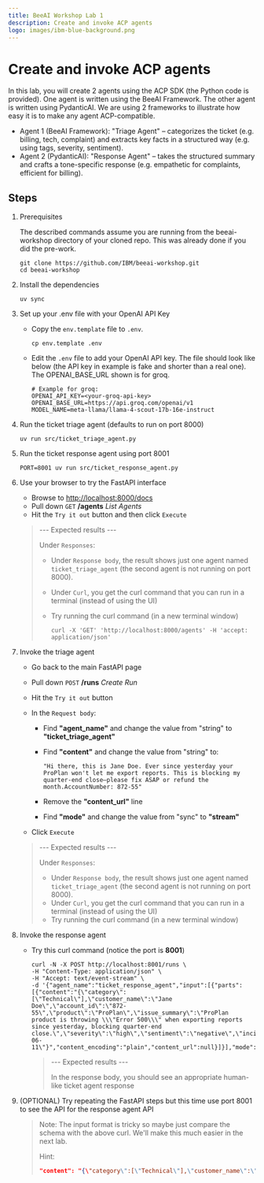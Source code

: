 ```yaml
---
title: BeeAI Workshop Lab 1
description: Create and invoke ACP agents
logo: images/ibm-blue-background.png
---
```


# Create and invoke ACP agents

In this lab, you will create 2 agents using the ACP SDK (the Python code is provided).
One agent is written using the BeeAI Framework.  The other agent is written using PydanticAI.
We are using 2 frameworks to illustrate how easy it is to make any agent ACP-compatible.

* Agent 1 (BeeAI Framework): "Triage Agent" – categorizes the ticket (e.g. billing, tech, complaint) and extracts key facts in a structured way (e.g. using tags, severity, sentiment).
* Agent 2 (PydanticAI): "Response Agent" – takes the structured summary and crafts a tone-specific response (e.g. empathetic for complaints, efficient for billing).

## Steps

1. Prerequisites

    The described commands assume you are running from the beeai-workshop directory
    of your cloned repo. This was already done if you did the pre-work.

    ```shell
    git clone https://github.com/IBM/beeai-workshop.git
    cd beeai-workshop
    ```

2. Install the dependencies

    ```shell
    uv sync
    ```

3. Set up your .env file with your OpenAI API Key

    * Copy the `env.template` file to `.env`.

      ```shell
      cp env.template .env
      ```

    * Edit the `.env` file to add your OpenAI API key.  The file should look like below
   (the API key in example is fake and shorter than a real one). The OPENAI_BASE_URL shown is for groq.

      ```shell
      # Example for groq:
      OPENAI_API_KEY=<your-groq-api-key>
      OPENAI_BASE_URL=https://api.groq.com/openai/v1
      MODEL_NAME=meta-llama/llama-4-scout-17b-16e-instruct
      ```

4. Run the ticket triage agent (defaults to run on port 8000)

    ```shell
    uv run src/ticket_triage_agent.py
    ```

5. Run the ticket response agent using port 8001

    ```shell
    PORT=8001 uv run src/ticket_response_agent.py
    ```

6. Use your browser to try the FastAPI interface

    * Browse to [http://localhost:8000/docs](http://localhost:8000/docs)
    * Pull down `GET` **/agents** *List Agents*
    * Hit the `Try it out` button and then click `Execute`

    > --- Expected results ---
    >
    > Under `Responses`:
    >
    > * Under `Response body`, the result shows just one agent named `ticket_triage_agent` (the second agent is not running on port 8000).
    > * Under `Curl`, you get the curl command that you can run in a terminal (instead of using the UI)
    > * Try running the curl command (in a new terminal window)
    >
    >   ```shell
    >   curl -X 'GET' 'http://localhost:8000/agents' -H 'accept: application/json'
    >   ```

7. Invoke the triage agent

    * Go back to the main FastAPI page
    * Pull down `POST` **/runs** *Create Run*
    * Hit the `Try it out` button
    * In the `Request body`:

      * Find **"agent_name"** and change the value from "string" to **"ticket_triage_agent"**
      * Find **"content"** and change the value from "string" to:

        ```text
        "Hi there, this is Jane Doe. Ever since yesterday your ProPlan won't let me export reports. This is blocking my quarter-end close—please fix ASAP or refund the month.AccountNumber: 872-55"
        ```

      * Remove the **"content_url"** line
      * Find **"mode"** and change the value from "sync" to **"stream"**

    * Click `Execute`

    > --- Expected results ---
    >
    > Under `Responses`:
    > * Under `Response body`, the result shows just one agent named `ticket_triage_agent` (the second agent is not running on port 8000).
    > * Under `Curl`, you get the curl command that you can run in a terminal (instead of using the UI)
    > * Try running the curl command (in a new terminal window)

8. Invoke the response agent

    * Try this curl command (notice the port is **8001**)

      ```shell
      curl -N -X POST http://localhost:8001/runs \
      -H "Content-Type: application/json" \
      -H "Accept: text/event-stream" \
      -d '{"agent_name":"ticket_response_agent","input":[{"parts":[{"content":"{\"category\":[\"Technical\"],\"customer_name\":\"Jane Doe\",\"account_id\":\"872-55\",\"product\":\"ProPlan\",\"issue_summary\":\"ProPlan product is throwing \\\"Error 500\\\" when exporting reports since yesterday, blocking quarter-end close.\",\"severity\":\"high\",\"sentiment\":\"negative\",\"incident_date\":\"2024-06-11\"}","content_encoding":"plain","content_url":null}]}],"mode":"stream"}'
      ```

      > --- Expected results ---
      >
      > In the response body, you should see an appropriate human-like ticket agent response

9. (OPTIONAL) Try repeating the FastAPI steps but this time use port 8001 to see the API for the response agent API

    > Note: The input format is tricky so maybe just compare the schema with the above curl. We'll make this much easier in the next lab.
    >
    > Hint:
    >
    > ```json
    > "content": "{\"category\":[\"Technical\"],\"customer_name\":\"Jane Doe\",\"account_id\":\"872-55\",\"product\":\"ProPlan\",\"issue_summary\":\"ProPlan product is throwing \\\"Error 500\\\" when exporting reports since yesterday, blocking quarter-end close.\",\"severity\":\"high\",\"sentiment\":\"negative\",\"incident_date\":\"2024-06-11\"}",
    > ```

